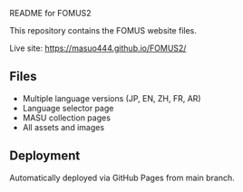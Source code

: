 README for FOMUS2

This repository contains the FOMUS website files.

Live site: https://masuo444.github.io/FOMUS2/

## Files
- Multiple language versions (JP, EN, ZH, FR, AR)
- Language selector page
- MASU collection pages
- All assets and images

## Deployment
Automatically deployed via GitHub Pages from main branch.

